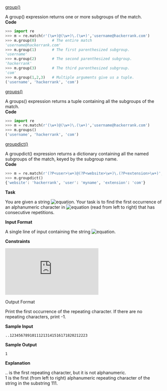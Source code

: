 [group()](https://docs.python.org/2/library/re.html#re.MatchObject.group)

A group() expression returns one or more subgroups of the match. <br>
__Code__

```python
>>> import re
>>> m = re.match(r'(\w+)@(\w+)\.(\w+)','username@hackerrank.com')
>>> m.group(0)       # The entire match 
'username@hackerrank.com'
>>> m.group(1)       # The first parenthesized subgroup.
'username'
>>> m.group(2)       # The second parenthesized subgroup.
'hackerrank'
>>> m.group(3)       # The third parenthesized subgroup.
'com'
>>> m.group(1,2,3)   # Multiple arguments give us a tuple.
('username', 'hackerrank', 'com')
```
[groups()](https://docs.python.org/2/library/re.html#re.MatchObject.groups)

A groups() expression returns a tuple containing all the subgroups of the match. <br>
__Code__

```python
>>> import re
>>> m = re.match(r'(\w+)@(\w+)\.(\w+)','username@hackerrank.com')
>>> m.groups()
('username', 'hackerrank', 'com')
```
[groupdict()](https://docs.python.org/2/library/re.html#re.MatchObject.groupdict)

A groupdict() expression returns a dictionary containing all the named subgroups of the match, keyed by the subgroup name. <br>
__Code__

```python
>>> m = re.match(r'(?P<user>\w+)@(?P<website>\w+)\.(?P<extension>\w+)','myname@hackerrank.com')
>>> m.groupdict()
{'website': 'hackerrank', 'user': 'myname', 'extension': 'com'}
```
__Task__

You are given a string ![equation](http://latex.codecogs.com/svg.latex?\inline&space;S). 
Your task is to find the first occurrence of an alphanumeric character in ![equation](http://latex.codecogs.com/svg.latex?\inline&space;S) (read from left to right) that has consecutive repetitions.

__Input Format__

A single line of input containing the string ![equation](http://latex.codecogs.com/svg.latex?\inline&space;S).

__Constraints__

![equation](https://latex.codecogs.com/svg.latex?%5Cinline%200%20%3C%20len%28S%29%20%3C%20100)

Output Format

Print the first occurrence of the repeating character. If there are no repeating characters, print -1.

__Sample Input__
```commandline
..12345678910111213141516171820212223
```
__Sample Output__
```commandline
1
```
__Explanation__

.. is the first repeating character, but it is not alphanumeric. <br>
1 is the first (from left to right) alphanumeric repeating character of the string in the substring 111.